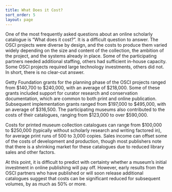 ```yaml
---
title: What Does it Cost?
sort_order: 5
layout: page
---
```

One of the most frequently asked questions about an online scholarly catalogue is “What does it cost?”. It is a difficult question to answer. The OSCI projects were diverse by design, and the costs to produce them varied widely depending on the size and content of the collection, the ambition of the project, and the systems already in place. Some of the participating partners needed additional staffing, others had sufficient in-house capacity. Some OSCI projects required large technology investments, others did not. In short, there is no clear-cut answer.

Getty Foundation grants for the planning phase of the OSCI projects ranged from $140,700 to $240,000, with an average of $218,000. Some of these grants included support for curator research and conservation documentation, which are common to both print and online publication. Subsequent implementation grants ranged from $197,000 to $495,000, with an average of $316,500. The participating museums also contributed to the costs of their catalogues, ranging from $123,000 to over $590,000.

Costs for printed museum collection catalogues can range from $100,000 to $250,000 (typically without scholarly research and writing factored in), for average print runs of 500 to 3,000 copies. Sales income can offset some of the costs of development and production, though most publishers note that there is a shrinking market for these catalogues due to reduced library sales and other factors.

At this point, it is difficult to predict with certainty whether a museum’s initial investment in online publishing will pay off. However, early results from the OSCI partners who have published or will soon release additional catalogues suggest that costs can be significant reduced for subsequent volumes, by as much as 50% or more.
